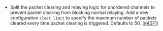 - Split the packet clearing and relaying logic for unordered channels
  to prevent packet clearing from blocking normal relaying.
  Add a new configuration `clear_limit` to specify the maximum number
  of packets cleared every time packet clearing is triggered.
  Defaults to 50.
  ([\#4071](https://github.com/informalsystems/hermes/issues/4071))